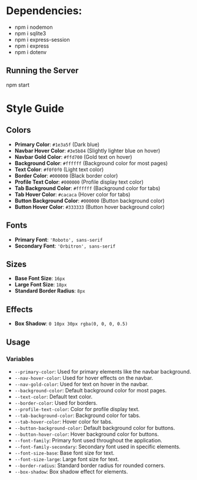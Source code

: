 # Dependencies:
- npm i nodemon
- npm i sqlite3
- npm i express-session
- npm i express
- npm i dotenv

## Running the Server

 npm start


# Style Guide

## Colors

- **Primary Color**: `#1e3a5f` (Dark blue)
- **Navbar Hover Color**: `#3e5b84` (Slightly lighter blue on hover)
- **Navbar Gold Color**: `#ffd700` (Gold text on hover)
- **Background Color**: `#ffffff` (Background color for most pages)
- **Text Color**: `#f0f0f0` (Light text color)
- **Border Color**: `#000000` (Black border color)
- **Profile Text Color**: `#000000` (Profile display text color)
- **Tab Background Color**: `#ffffff` (Background color for tabs)
- **Tab Hover Color**: `#cacaca` (Hover color for tabs)
- **Button Background Color**: `#000000` (Button background color)
- **Button Hover Color**: `#333333` (Button hover background color)

## Fonts

- **Primary Font**: `'Roboto', sans-serif`
- **Secondary Font**: `'Orbitron', sans-serif`

## Sizes

- **Base Font Size**: `16px`
- **Large Font Size**: `18px`
- **Standard Border Radius**: `8px`

## Effects

- **Box Shadow**: `0 10px 30px rgba(0, 0, 0, 0.5)`

## Usage

### Variables

- `--primary-color`: Used for primary elements like the navbar background.
- `--nav-hover-color`: Used for hover effects on the navbar.
- `--nav-gold-color`: Used for text on hover in the navbar.
- `--background-color`: Default background color for most pages.
- `--text-color`: Default text color.
- `--border-color`: Used for borders.
- `--profile-text-color`: Color for profile display text.
- `--tab-background-color`: Background color for tabs.
- `--tab-hover-color`: Hover color for tabs.
- `--button-background-color`: Default background color for buttons.
- `--button-hover-color`: Hover background color for buttons.
- `--font-family`: Primary font used throughout the application.
- `--font-family-secondary`: Secondary font used in specific elements.
- `--font-size-base`: Base font size for text.
- `--font-size-large`: Large font size for text.
- `--border-radius`: Standard border radius for rounded corners.
- `--box-shadow`: Box shadow effect for elements.
